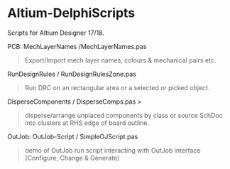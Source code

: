 # Altium-DelphiScripts
Scripts for Altium Designer 17/18.

PCB:
MechLayerNames /MechLayerNames.pas
> Export/Import mech layer names, colours & mechanical pairs etc.
 
RunDesignRules / RunDesignRulesZone.pas
> Run DRC on an rectangular area or a selected or picked object.

DisperseComponents / DisperseComps.pas >
> disperse/arrange unplaced components by class or source SchDoc into clusters at RHS edge of board outline.


OutJob:
OutJob-Script / SimpleOJScript.pas
> demo of OutJob run script interacting with OutJob interface (Configure, Change & Generate)
